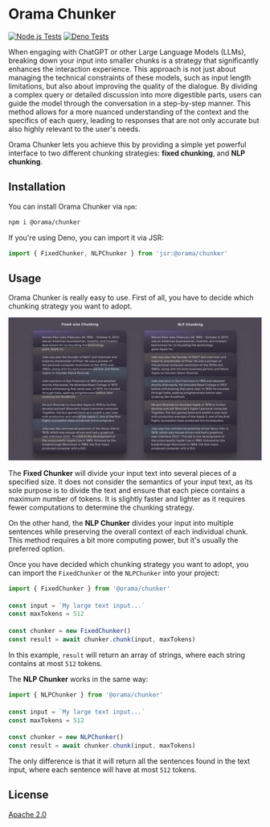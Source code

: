 # Orama Chunker

[![Node.js Tests](https://github.com/askorama/chunker/actions/workflows/nodejs.yml/badge.svg)](https://github.com/askorama/chunker/actions/workflows/nodejs.yml)
[![Deno Tests](https://github.com/oramasearch/chunker/actions/workflows/deno.yml/badge.svg)](https://github.com/oramasearch/chunker/actions/workflows/deno.yml)

When engaging with ChatGPT or other Large Language Models (LLMs), breaking down your input into smaller chunks is a strategy that significantly enhances the interaction experience. This approach is not just about managing the technical constraints of these models, such as input length limitations, but also about improving the quality of the dialogue. By dividing a complex query or detailed discussion into more digestible parts, users can guide the model through the conversation in a step-by-step manner. This method allows for a more nuanced understanding of the context and the specifics of each query, leading to responses that are not only accurate but also highly relevant to the user's needs.

Orama Chunker lets you achieve this by providing a simple yet powerful interface to two different chunking strategies: **fixed chunking**, and **NLP chunking**.

## Installation

You can install Orama Chunker via `npm`:

```sh
npm i @orama/chunker
```

If you're using Deno, you can import it via JSR:

```js
import { FixedChunker, NLPChunker } from 'jsr:@orama/chunker' 
```

## Usage

Orama Chunker is really easy to use. First of all, you have to decide which chunking strategy you want to adopt.

![[Chunking Strategies](/misc/chunking-strategies.png)](https://raw.githubusercontent.com/askorama/chunker/main/misc/chunking-strategies.png)

The **Fixed Chunker** will divide your input text into several pieces of a specified size. It does not consider the semantics of your input text, as its sole purpose is to divide the text and ensure that each piece contains a maximum number of tokens. It is slightly faster and lighter as it requires fewer computations to determine the chunking strategy.

On the other hand, the **NLP Chunker** divides your input into multiple sentences while preserving the overall context of each individual chunk. This method requires a bit more computing power, but it's usually the preferred option.

Once you have decided which chunking strategy you want to adopt, you can import the `FixedChunker` or the `NLPChunker` into your project:

```js
import { FixedChunker } from '@orama/chunker'

const input = `My large text input...`
const maxTokens = 512

const chunker = new FixedChunker()
const result = await chunker.chunk(input, maxTokens)
```

In this example, `result` will return an array of strings, where each string contains at most `512` tokens.

The **NLP Chunker** works in the same way:

```js
import { NLPChunker } from '@orama/chunker'

const input = `My large text input...`
const maxTokens = 512

const chunker = new NLPChunker()
const result = await chunker.chunk(input, maxTokens)
```

The only difference is that it will return all the sentences found in the text input, where each sentence will have at most `512` tokens.

## License

[Apache 2.0](/LICENSE.md)